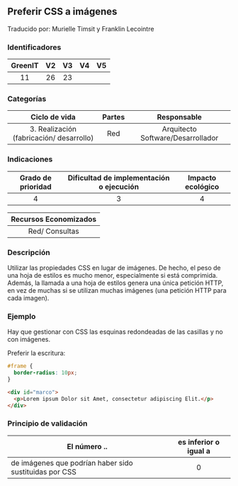 ## Preferir CSS a imágenes

Traducido por: Murielle Timsit y Franklin Lecointre

### Identificadores

| GreenIT | V2  | V3  | V4  | V5  |
| :-----: | :-: | :-: | :-: | :-: |
|   11    | 26  | 23  |     |     |

### Categorías

|              Ciclo de vida               | Partes |            Responsable            |
| :--------------------------------------: | :----: | :-------------------------------: |
| 3. Realización (fabricación/ desarrollo) |  Red   | Arquitecto Software/Desarrollador |

### Indicaciones

| Grado de prioridad | Dificultad de implementación o ejecución | Impacto ecológico |
| :----------------: | :--------------------------------------: | :---------------: |
|         4          |                    3                     |         4         |

| Recursos Economizados |
| :-------------------: |
|    Red/ Consultas     |

### Descripción

Utilizar las propiedades CSS en lugar de imágenes. De hecho, el peso de una hoja de estilos es mucho menor, especialmente si está comprimida. Además, la llamada a una hoja de estilos genera una única petición HTTP, en vez de muchas si se utilizan muchas imágenes (una petición HTTP para cada imagen).

### Ejemplo

Hay que gestionar con CSS las esquinas redondeadas de las casillas y no con imágenes.

Preferir la escritura:

```css
#frame {
  border-radius: 10px;
}
```

```html
<div id="marco">
  <p>Lorem ipsum Dolor sit Amet, consectetur adipiscing Elit.</p>
</div>
```

### Principio de validación

| El número ..                                           | es inferior o igual a |
| ------------------------------------------------------ | :-------------------: |
| de imágenes que podrían haber sido sustituidas por CSS |           0           |

